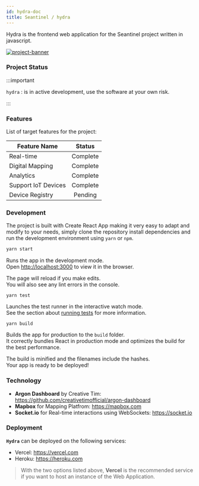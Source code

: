 ```yaml
---
id: hydra-doc
title: Seantinel / hydra
---
```


Hydra is the frontend web application for the Seantinel project written in javascript.

[![project-banner](https://seantinel-demo-blue.vercel.app/analytics.png)]()

### Project Status

:::important

`hydra` : is in active development, use the software at your own risk.

:::

### Features

List of target features for the project:

| Feature Name        |  Status  |
| ------------------- | :------: |
| Real-time           | Complete |
| Digital Mapping     | Complete |
| Analytics           | Complete |
| Support IoT Devices | Complete |
| Device Registry     | Pending  |

### Development

The project is built with Create React App making it very easy to adapt and modify to your needs, simply clone the repository
install dependencies and run the development environment using `yarn` or `npm`.

```sh
yarn start
```

Runs the app in the development mode.<br />
Open [http://localhost:3000](http://localhost:3000) to view it in the browser.

The page will reload if you make edits.<br />
You will also see any lint errors in the console.

```yarn test
yarn test
```

Launches the test runner in the interactive watch mode.<br />
See the section about [running tests](https://facebook.github.io/create-react-app/docs/running-tests) for more information.

```yarn build
yarn build
```

Builds the app for production to the `build` folder.<br />
It correctly bundles React in production mode and optimizes the build for the best performance.

The build is minified and the filenames include the hashes.<br />
Your app is ready to be deployed!

### Technology

- **Argon Dashboard** by Creative Tim: https://github.com/creativetimofficial/argon-dashboard
- **Mapbox** for Mapping Platfrom: https://mapbox.com
- **Socket.io** for Real-time interactions using WebSockets: https://socket.io

### Deployment

**`Hydra`** can be deployed on the following services:

- Vercel: https://vercel.com
- Heroku: https://heroku.com

> With the two options listed above, **Vercel** is the recommended service if you want to host an instance of the Web Application.
